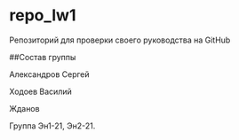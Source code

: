 # repo_lw1
Репозиторий для проверки своего руководства на GitHub

##Состав группы

Александров Сергей

Ходоев Василий

Жданов

Группа Эн1-21, Эн2-21.
